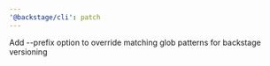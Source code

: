 ```yaml
---
'@backstage/cli': patch
---
```


Add --prefix option to override matching glob patterns for backstage versioning
